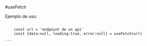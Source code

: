 #useFetch 

Ejemplo de uso:

```

    const url = 'endpoint de un api'
    const {data:null, loading:true, error:null} = useFetch(url)

´´´
